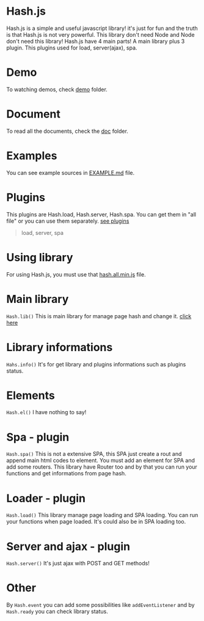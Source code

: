 # Hash.js
Hash.js is a simple and useful javascript library! it's just for fun and the truth is that Hash.js is not very powerful. This library don't need Node and Node don't need this library!
Hash.js have 4 main parts! A main library plus 3 plugin. This plugins used for load, server(ajax), spa.

# Demo
To watching demos, check [demo](/demo) folder.

# Document
To read all the documents, check the [doc](/doc) folder.

# Examples
You can see example sources in [EXAMPLE.md](EXAMPLE.md) file.

# Plugins
This plugins are Hash.load, Hash.server, Hash.spa. You can get them in "all file" or you can use them separately. [see plugins](/plugins)
>  load, server, spa

# Using library
For using Hash.js, you must use that [hash.all.min.js](/src/hash.all.min.js) file.

# Main library
`Hash.lib()` This is main library for manage page hash and change it. [click here](/src)

# Library informations
`Hahs.info()` It's for get library and plugins informations such as plugins status.

# Elements
`Hash.el()` I have nothing to say!

# Spa - plugin
`Hash.spa()` This is not a extensive SPA, this SPA just create a rout and append main html codes to element. You must add an element for SPA and add some routers. This library have Router too and by that you can run your functions and get informations from page hash.

# Loader - plugin
`Hash.load()` This library manage page loading and SPA loading. You can run your functions when page loaded. It's could also be in SPA loading too.

# Server and ajax - plugin
`Hash.server()` It's just ajax with POST and GET methods!

# Other
By `Hash.event` you can add some possibilities like `addEventListener` and by `Hash.ready` you can check library status.